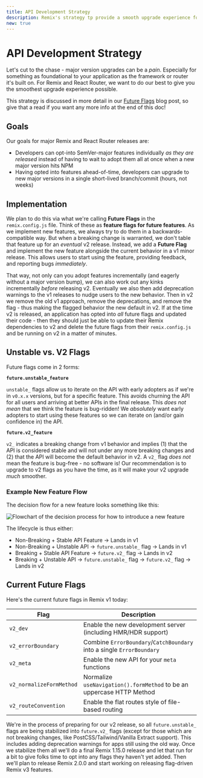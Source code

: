```yaml
---
title: API Development Strategy
description: Remix's strategy tp provide a smooth upgrade experience for application developers
new: true
---
```


# API Development Strategy

Let's cut to the chase - major version upgrades can be a _pain_. Especially for something as foundational to your application as the framework or router it's built on. For Remix and React Router, we want to do our best to give you the smoothest upgrade experience possible.

<docs-info>This strategy is discussed in more detail in our [Future Flags][future-flags-blog-post] blog post, so give that a read if you want any more info at the end of this doc!</docs-info>

## Goals

Our goals for major Remix and React Router releases are:

- Developers can opt-into SemVer-major features individually _as they are released_ instead of having to wait to adopt them all at once when a new major version hits NPM
- Having opted into features ahead-of-time, developers can upgrade to new major versions in a single short-lived branch/commit (hours, not weeks)

## Implementation

We plan to do this via what we're calling **Future Flags** in the `remix.config.js` file. Think of these as **feature flags for future features**. As we implement new features, we always try to do them in a backwards-compatible way. But when a breaking change is warranted, we don't table that feature up for an _eventual_ v2 release. Instead, we add a **Future Flag** and implement the new feature alongside the current behavior in a v1 minor release. This allows users to start using the feature, providing feedback, and reporting bugs _immediately_.

That way, not only can you adopt features incrementally (and eagerly without a major version bump), we can also work out any kinks incrementally _before_ releasing v2. Eventually we also then add deprecation warnings to the v1 releases to nudge users to the new behavior. Then in v2 we remove the old v1 approach, remove the deprecations, and remove the flag - thus making the flagged behavior the new default in v2. If at the time v2 is released, an application has opted into _all_ future flags and updated their code - then they should just be able to update their Remix dependencies to v2 and delete the future flags from their `remix.config.js` and be running on v2 in a matter of minutes.

## Unstable vs. V2 Flags

Future flags come in 2 forms:

**`future.unstable_feature`**

`unstable_` flags allow us to iterate on the API with early adopters as if we're in `v0.x.x` versions, but for a specific feature. This avoids churning the API for all users and arriving at better APIs in the final release. This _does not mean_ that we think the feature is bug-ridden! We _absolutely_ want early adopters to start using these features so we can iterate on (and/or gain confidence in) the API.

**`future.v2_feature`**

`v2_` indicates a breaking change from v1 behavior and implies (1) that the API is considered stable and will not under any more breaking changes and (2) that the API will become the default behavior in v2. A `v2_` flag _does not_ mean the feature is bug-free - no software is! Our recommendation is to upgrade to v2 flags as you have the time, as it will make your v2 upgrade _much_ smoother.

### Example New Feature Flow

The decision flow for a new feature looks something like this:

![Flowchart of the decision process for how to introduce a new feature][feature-flowchart]

The lifecycle is thus either:

- Non-Breaking + Stable API Feature -> Lands in v1
- Non-Breaking + Unstable API -> `future.unstable_` flag -> Lands in v1
- Breaking + Stable API Feature -> `future.v2_` flag -> Lands in v2
- Breaking + Unstable API -> `future.unstable_` flag -> `future.v2_` flag -> Lands in v2

## Current Future Flags

Here's the current future flags in Remix v1 today:

| Flag                     | Description                                                           |
| ------------------------ | --------------------------------------------------------------------- |
| `v2_dev`                 | Enable the new development server (including HMR/HDR support)         |
| `v2_errorBoundary`       | Combine `ErrorBoundary`/`CatchBoundary` into a single `ErrorBoundary` |
| `v2_meta`                | Enable the new API for your `meta` functions                          |
| `v2_normalizeFormMethod` | Normalize `useNavigation().formMethod` to be an uppercase HTTP Method |
| `v2_routeConvention`     | Enable the flat routes style of file-based routing                    |

We're in the process of preparing for our v2 release, so all `future.unstable_` flags are being stabilized into `future.v2_` flags (except for those which are not breaking changes, like PostCSS/Tailwind/Vanilla Extract support). This includes adding deprecation warnings for apps still using the old way. Once we stabilize them all we'll do a final Remix 1.15.0 release and let that run for a bit to give folks time to opt into any flags they haven't yet added. Then we'll plan to release Remix 2.0.0 and start working on releasing flag-driven Remix v3 features.

[future-flags-blog-post]: https://remix.run/blog/future-flags
[feature-flowchart]: /docs-images/feature-flowchart.png

